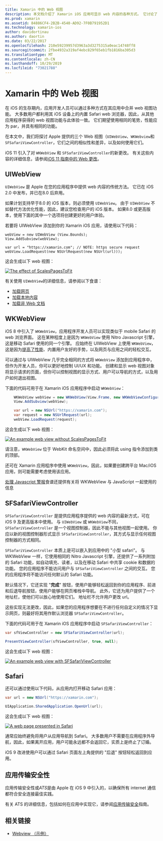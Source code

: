 ```yaml
---
title: Xamarin 中的 Web 视图
description: 本文档介绍了 Xamarin iOS 应用可显示 web 内容的各种方式。 它讨论了 UIWebView、WKWebView、SFSafariViewController、Safari 和应用传输安全性。
ms.prod: xamarin
ms.assetid: 84886CF4-2B2B-4540-AD92-7F0B791952D1
ms.technology: xamarin-ios
author: davidortinau
ms.author: daortin
ms.date: 03/22/2017
ms.openlocfilehash: 210e59239957d3963a3d3275315a0eac14748ff8
ms.sourcegitcommit: 2fbe4932a319af4ebc829f65eb1fb1816ba305d3
ms.translationtype: MT
ms.contentlocale: zh-CN
ms.lasthandoff: 10/29/2019
ms.locfileid: "73021788"
---
```

# <a name="web-views-in-xamarinios"></a>Xamarin 中的 Web 视图

在 iOS 的生存期内，应用开发人员可以通过多种方式在其应用中合并 web 视图功能。 大多数用户都利用其 iOS 设备上的内置 Safari web 浏览器，因此，从其他应用程序获得的 web 视图功能与此体验一致。 它们期望使用相同的笔势，性能应为 par，并具有相同的功能。

在本文中，我们将探讨 Apple 提供的三个 Web 视图（`UIWebView`、`WKWebview`和 `SFSafariViewController`，它们之间的相似性和差异，以及如何使用它们。 

iOS 11 引入了对 `WKWebView` 和 `SFSafariViewController`的新更改。 有关这些内容的详细信息，请参阅[iOS 11 指南中的 Web 更改](~/ios/platform/introduction-to-ios11/web.md)。

## <a name="uiwebview"></a>UIWebView

`UIWebView` 是 Apple 在您的应用程序中提供 web 内容的传统方法。 它已在 iOS 2.0 中发布，并已在8.0 后弃用。

如果计划支持早于8.0 的 iOS 版本，则必须使用 `UIWebView`。 由于 `UIWebView` 不如替代方法优化性能，因此，建议您检查用户的 iOS 版本。 如果8.0 或更高版本，使用下面的其中一个选项将创建更好的用户体验。

若要将 UIWebView 添加到你的 Xamarin iOS 应用，请使用以下代码：

```
webView = new UIWebView (View.Bounds);
View.AddSubview(webView);

var url = "https://xamarin.com"; // NOTE: https secure request
webView.LoadRequest(new NSUrlRequest(new NSUrl(url)));
```

这会生成以下 web 视图：

[![](uiwebview-images/webview.png "The effect of ScalesPagesToFit")](uiwebview-images/webview.png#lightbox)

有关使用 `UIWebView`的详细信息，请参阅以下食谱：

- [加载网页](https://github.com/xamarin/recipes/tree/master/Recipes/ios/content_controls/web_view/load_a_web_page)
- [加载本地内容](https://github.com/xamarin/recipes/tree/master/Recipes/ios/content_controls/web_view/load_local_content)
- [加载非 Web 文档](https://github.com/xamarin/recipes/tree/master/Recipes/ios/content_controls/web_view/load_non-web_documents)

## <a name="wkwebview"></a>WKWebView

iOS 8 中引入了 `WKWebView`，应用程序开发人员可以实现类似于 mobile Safari 的 web 浏览界面。 这在某种程度上是因为 `WKWebView` 使用 Nitro Javascript 引擎，这是移动 Safari 使用的同一个引擎。 应始终在 UIWebView 上使用 `WKWebView`，这是因为[提高了性能](http://blog.initlabs.com/post/100113463211/wkwebview-vs-uiwebview)、内置用户友好的手势，以及网页与应用之间的轻松交互。
  
可以通过与 UIWebView 几乎完全相同的方式将 `WKWebView` 添加到应用程序中，但作为开发人员，你可以更好地控制 UI/UX 和功能。 创建和显示 web 视图对象将显示请求的页面，但你可以控制视图的显示方式、用户可以导航的方式，以及用户如何退出视图。  

下面的代码可用于在 Xamarin iOS 应用程序中启动 `WKWebView`：

```csharp
    WKWebView webView = new WKWebView(View.Frame, new WKWebViewConfiguration());
    View.AddSubview(webView);

    var url = new NSUrl("https://xamarin.com");
    var request = new NSUrlRequest(url);
    webView.LoadRequest(request);
```

这会生成以下 web 视图：

[![](uiwebview-images/wkwebview.png "An example web view without ScalesPagesToFit")](uiwebview-images/wkwebview.png#lightbox)

请注意，`WKWebView` 位于 WebKit 命名空间中，因此必须将此 using 指令添加到类的顶部。

还可在 Xamarin 应用程序中使用 `WKWebView`，因此，如果要创建跨平台 Mac/iOS 应用，则可能需要考虑使用该应用。

[处理 Javascript 警报](https://github.com/xamarin/recipes/tree/master/Recipes/ios/content_controls/web_view/handle_javascript_alerts)食谱还提供有关将 WKWebView 与 JavaScript 一起使用的信息

<a name="safariviewcontroller" />

## <a name="sfsafariviewcontroller"></a>SFSafariViewController

 `SFSafariViewController` 是提供应用程序提供的 web 内容的最新方式，可在 iOS 9 及更高版本中使用。 与 `UIWebView` 或 `WKWebView`不同，`SFSafariViewController` 是一个视图控制器，因此不能与其他视图一起使用。 你应以新的视图控制器形式显示 `SFSafariViewController`，其方式与显示任何视图控制器的方式相同。

 `SFSafariViewController` 本质上是可以嵌入到应用中的 "小型 safari"。 与 WKWebView 一样，它使用相同的 Nitro Javascript 引擎，还提供了一系列附加的 Safari 功能，如自动填充、读者，以及在移动 Safari 中共享 cookie 和数据的功能。 您的应用程序不能访问用户与 `SFSafariViewController` 之间的交互。 您的应用程序将不能访问任何默认的 Safari 功能。

默认情况下，它还实现 "**完成**" 按钮，使用户能够轻松返回到你的应用程序、前进和后退导航按钮，使用户能够在网页堆栈中导航。 此外，它还为用户提供了一个地址栏，使他们可以放心地使用它们。 地址栏不允许用户更改 url。 

这些实现无法更改，因此，如果您的应用程序想要在不进行任何自定义的情况下显示网页，则最好将其用作默认浏览器 `SFSafariViewController`。

下面的代码可用于在 Xamarin iOS 应用程序中启动 `SFSafariViewController`：

```csharp
var sfViewController = new SFSafariViewController(url);

PresentViewController(sfViewController, true, null);
```

这会生成以下 web 视图：

[![](uiwebview-images/sfsafariviewcontroller.png "An example web view with SFSafariViewController")](uiwebview-images/sfsafariviewcontroller.png#lightbox)

## <a name="safari"></a>Safari

还可以通过使用以下代码，从应用内打开移动 Safari 应用：

```csharp
var url = new NSUrl("https://xamarin.com");

UIApplication.SharedApplication.OpenUrl(url);

```

这会生成以下 web 视图：

[![](uiwebview-images/safari.png "A web page presented in Safari")](uiwebview-images/safari.png#lightbox)

通常应始终避免将用户从应用导航到 Safari。 大多数用户不需要在应用程序外导航，因此，如果离开应用，用户可能永远都不会返回它，实质上是终止了订婚。

iOS 9 改进使用户可以通过 Safari 页面左上角提供的 "后退" 按钮轻松返回到应用。

## <a name="app-transport-security"></a>应用传输安全性

应用传输安全性或*ATS*是由 Apple 在 iOS 9 中引入的，以确保所有 internet 通信都符合安全连接最佳实践。

有关 ATS 的详细信息，包括如何在应用中实现它，请参阅[应用传输安全](~/ios/app-fundamentals/ats.md)指南。

## <a name="related-links"></a>相关链接

- [Webview （示例）](https://docs.microsoft.com/samples/xamarin/ios-samples/webview)
